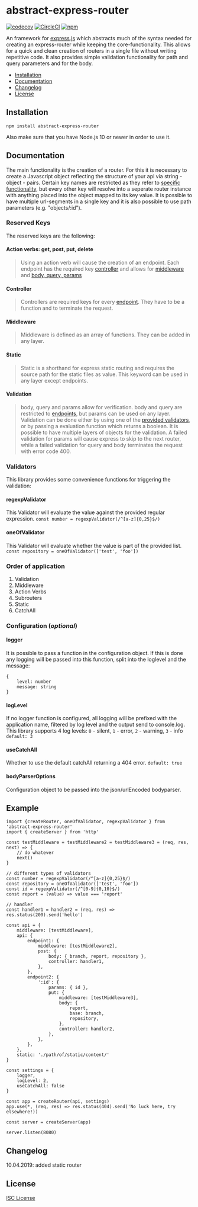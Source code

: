 # abstract-express-router

[![codecov](https://codecov.io/gh/fochlac/abstract-express-router/branch/master/graph/badge.svg)](https://codecov.io/gh/fochlac/abstract-express-router) [![CircleCI](https://circleci.com/gh/fochlac/abstract-express-router.svg?style=svg)](https://circleci.com/gh/fochlac/abstract-express-router) [![npm](https://img.shields.io/npm/v/abstract-express-router.svg?style=svg)](https://www.npmjs.com/package/abstract-express-router)

An framework for [express.js](https://github.com/visionmedia/express) which abstracts much of the syntax needed for creating an express-router while keeping the core-functionality. This allows for a quick and clean creation of routers in a single file without writing repetitive code. It also provides simple validation functionality for path and query parameters and for the body.

-   [Installation](#installation)
-   [Documentation](#documentation)
-   [Changelog](#changelog)
-   [License](#license)

## Installation

```
npm install abstract-express-router
```

Also make sure that you have Node.js 10 or newer in order to use it.

## Documentation

The main functionality is the creation of a router. For this it is necessary to create a Javascript object reflecting the structure of your api via string - object - pairs. Certain key names are restricted as they refer to [specific functionality](#reserved-key), but every other key will resolve into a seperate router instance with anything placed into the object mapped to its key value. It is possible to have multiple url-segments in a single key and it is also possible to use path parameters (e.g. "objects/:id").

### Reserved Keys

The reserved keys are the following:

#### Action verbs: get, post, put, delete

> Using an action verb will cause the creation of an endpoint. Each endpoint has the required key [controller](#controller) and allows for [middleware](#middleware) and [body, query, params](#validation)

#### Controller

> Controllers are required keys for every [endpoint](#action-verbs-get-post-put-delete). They have to be a function and to terminate the request.

#### Middleware

> Middleware is defined as an array of functions. They can be added in any layer.

#### Static

> Static is a shorthand for express static routing and requires the source path for the static files as value. This keyword can be used in any layer except endpoints.

#### Validation

> body, query and params allow for verification. body and query are restricted to [endpoints](#action-verbs-get-post-put-delete), but params can be used on any layer. Validation can be done either by using one of the [provided validators](#validators), or by passing a evaluation function which returns a boolean. It is possible to have multiple layers of objects for the validation. A failed validation for params will cause express to skip to the next router, while a failed validation for query and body terminates the request with error code 400.

### Validators

This library provides some convenience functions for triggering the validation:

#### regexpValidator

This Validator will evaluate the value against the provided regular expression.
`const number = regexpValidator(/^[a-z]{0,25}$/)`

#### oneOfValidator

This Validator will evaluate whether the value is part of the provided list.
`const repository = oneOfValidator(['test', 'foo'])`

### Order of application

1. Validation
2. Middleware
3. Action Verbs
4. Subrouters
5. Static
6. CatchAll

### Configuration (_optional_)

#### logger

It is possible to pass a function in the configuration object. If this is done any logging will be passed into this function, split into the loglevel and the message:

```
{
	level: number
	message: string
}
```

#### logLevel

If no logger function is configured, all logging will be prefixed with the application name, filtered by log level and the output send to console.log.
This library supports 4 log levels: `0` - silent, `1` - error, `2` - warning, `3` - info
`default: 3`

#### useCatchAll

Whether to use the default catchAll returning a 404 error.
`default: true`

#### bodyParserOptions

Configuration object to be passed into the json/urlEncoded bodyparser.

## Example

```
import {createRouter, oneOfValidator, regexpValidator } from 'abstract-express-router'
import { createServer } from 'http'

const testMiddleware = testMiddleware2 = testMiddleware3 = (req, res, next) => {
	// do whatever
 	next()
}

// different types of validators
const number = regexpValidator(/^[a-z]{0,25}$/)
const repository = oneOfValidator(['test', 'foo'])
const id = regexpValidator(/^[0-9]{0,10}$/)
const report = (value) => value === 'report'

// handler
const handler1 = handler2 = (req, res) => res.status(200).send('hello')

const api = {
	middleware: [testMiddleware],
	api: {
		endpoint1: {
			middleware: [testMiddleware2],
			post: {
				body: { branch, report, repository },
				controller: handler1,
			},
		},
		endpoint2: {
			':id': {
				params: { id },
				put: {
					middleware: [testMiddleware3],
					body: {
						report,
						base: branch,
						repository,
					},
					controller: handler2,
				},
			},
		},
	},
	static: './path/of/static/content/'
}

const settings = {
	logger,
	logLevel: 2,
	useCatchAll: false
}

const app = createRouter(api, settings)
app.use(*, (req, res) => res.status(404).send('No luck here, try elsewhere!))

const server = createServer(app)

server.listen(8080)
```

## Changelog

10.04.2019: added static router

## License

[ISC License](License.md)
